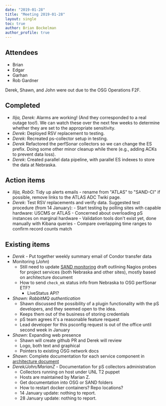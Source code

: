 ```yaml
---
date: "2019-01-28"
title: "Meeting 2019-01-28"
layout: single
toc: true
author: Brian Bockelman
author_profile: true
---
```


Attendees
---------
- Brian
- Edgar
- Garhan
- Rob Gardner

Derek, Shawn, and John were out due to the OSG Operations F2F.

Completed
---------
- *Ilija, Derek*: Alarms are working!  (And they corresponded to a real outage too!).  We can
  watch these over the next few weeks to determine whether they are set to the appropriate sensitivity.
- *Derek*: Deployed RSV replacement to testing.
- *Derek*: Recreated ps-collector setup in testing.
- *Derek* Refactored the perfSonar collectors so we can change the ES prefix.
      Doing some other minor cleanup while there (e.g., adding ACKs to prevent data loss).
- *Derek*: Created parallel data pipeline, with parallel ES indexes to store the data at Nebraska.

Action items
------------

- *Ilija, RobG*: Tidy up alerts emails - rename from "ATLAS" to "SAND-CI" if possible, remove links
  to the ATLAS ADC Twiki page.
- *Derek*: Test RSV replacements and verify data.  Suggested test procedure (from 14 January):
        - Start testing by polling sites with capable hardware: USCMS or ATLAS
        - Concerned about overloading pS instances on marginal hardware
        - Validation tools don't exist yet, done manually with Kibana queries
        - Compare overlapping time ranges to confirm record counts match

Existing items
--------------
- *Derek* - Put together weekly summary email of Condor transfer data
- Monitoring (*John*)
    - Still need to update [SAND monitoring](https://docs.google.com/spreadsheets/d/119j4BVa4WEWGcRX7knC_yZSlj358otqU4i6f94djXLg) draft
      outlining Nagios probes for project services (both Nebraska and other sites), mostly based on architecture document
    - How to send `check_mk` status info from Nebraska to OSG perfSonar ETF?
        - LiveStatus API?
- *Shawn: RabbitMQ authentication*
    - Shawn discussed the possibility of a plugin functionality with the pS
      developers, and they seemed open to the idea.
    - Keeps them out of the business of storing credentials
    - pS team agrees it's a reasonable feature request
    - Lead developer for this psconfig request is out of the office until second week in January
- *Shawn*: Expanding web presence
  - Shawn will create github PR and Derek will review
  - Logo, both text and graphical
  - Pointers to existing OSG network docs
- *Shawn*: Complete documentation for each service component in [architecture document](https://docs.google.com/document/d/1Zy27YC3Hg5_1he8Wehg2IR91PHmaduTLbieA_TrvbVU)
- *Derek/John/MarianZ* - Documentation for pS collectors administration
    - Collectors running on host under UNL T2 puppet
    - Hosts are maintained by Marian Z.
    - Get documentation into OSG or SAND folders
    - How to restart docker containers? Repo locations?
    - 14 January update: nothing to report.
    - 28 January update: nothing to report.
